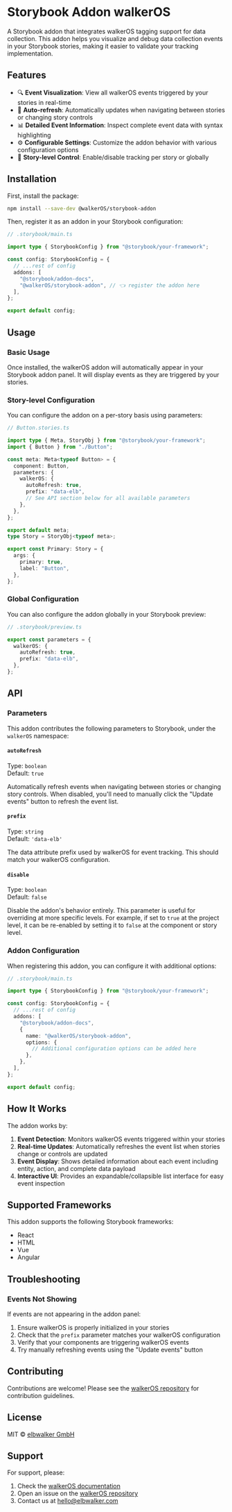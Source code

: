 # Storybook Addon walkerOS

A Storybook addon that integrates walkerOS tagging support for data collection. This addon helps you visualize and debug data collection events in your Storybook stories, making it easier to validate your tracking implementation.

## Features

- 🔍 **Event Visualization**: View all walkerOS events triggered by your stories in real-time
- 🔄 **Auto-refresh**: Automatically updates when navigating between stories or changing story controls
- 📊 **Detailed Event Information**: Inspect complete event data with syntax highlighting
- ⚙️ **Configurable Settings**: Customize the addon behavior with various configuration options
- 🎯 **Story-level Control**: Enable/disable tracking per story or globally

## Installation

First, install the package:

```sh
npm install --save-dev @walkerOS/storybook-addon
```

Then, register it as an addon in your Storybook configuration:

```ts
// .storybook/main.ts

import type { StorybookConfig } from "@storybook/your-framework";

const config: StorybookConfig = {
  // ...rest of config
  addons: [
    "@storybook/addon-docs",
    "@walkerOS/storybook-addon", // 👈 register the addon here
  ],
};

export default config;
```

## Usage

### Basic Usage

Once installed, the walkerOS addon will automatically appear in your Storybook addon panel. It will display events as they are triggered by your stories.

### Story-level Configuration

You can configure the addon on a per-story basis using parameters:

```ts
// Button.stories.ts

import type { Meta, StoryObj } from "@storybook/your-framework";
import { Button } from "./Button";

const meta: Meta<typeof Button> = {
  component: Button,
  parameters: {
    walkerOS: {
      autoRefresh: true,
      prefix: "data-elb",
      // See API section below for all available parameters
    },
  },
};

export default meta;
type Story = StoryObj<typeof meta>;

export const Primary: Story = {
  args: {
    primary: true,
    label: "Button",
  },
};
```

### Global Configuration

You can also configure the addon globally in your Storybook preview:

```ts
// .storybook/preview.ts

export const parameters = {
  walkerOS: {
    autoRefresh: true,
    prefix: "data-elb",
  },
};
```

## API

### Parameters

This addon contributes the following parameters to Storybook, under the `walkerOS` namespace:

#### `autoRefresh`

Type: `boolean`  
Default: `true`

Automatically refresh events when navigating between stories or changing story controls. When disabled, you'll need to manually click the "Update events" button to refresh the event list.

#### `prefix`

Type: `string`  
Default: `'data-elb'`

The data attribute prefix used by walkerOS for event tracking. This should match your walkerOS configuration.

#### `disable`

Type: `boolean`  
Default: `false`

Disable the addon's behavior entirely. This parameter is useful for overriding at more specific levels. For example, if set to `true` at the project level, it can be re-enabled by setting it to `false` at the component or story level.

### Addon Configuration

When registering this addon, you can configure it with additional options:

```ts
// .storybook/main.ts

import type { StorybookConfig } from "@storybook/your-framework";

const config: StorybookConfig = {
  // ...rest of config
  addons: [
    "@storybook/addon-docs",
    {
      name: "@walkerOS/storybook-addon",
      options: {
        // Additional configuration options can be added here
      },
    },
  ],
};

export default config;
```

## How It Works

The addon works by:

1. **Event Detection**: Monitors walkerOS events triggered within your stories
2. **Real-time Updates**: Automatically refreshes the event list when stories change or controls are updated
3. **Event Display**: Shows detailed information about each event including entity, action, and complete data payload
4. **Interactive UI**: Provides an expandable/collapsible list interface for easy event inspection

## Supported Frameworks

This addon supports the following Storybook frameworks:

- React
- HTML
- Vue
- Angular

## Troubleshooting

### Events Not Showing

If events are not appearing in the addon panel:

1. Ensure walkerOS is properly initialized in your stories
2. Check that the `prefix` parameter matches your walkerOS configuration
3. Verify that your components are triggering walkerOS events
4. Try manually refreshing events using the "Update events" button

## Contributing

Contributions are welcome! Please see the [walkerOS repository](https://github.com/elbwalker/walkerOS) for contribution guidelines.

## License

MIT © [elbwalker GmbH](https://www.elbwalker.com)

## Support

For support, please:

1. Check the [walkerOS documentation](https://docs.walkerOS.com)
2. Open an issue on the [walkerOS repository](https://github.com/elbwalker/walkerOS)
3. Contact us at hello@elbwalker.com

